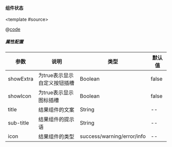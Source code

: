 #### 组件状态

<common-code-format>

  <template #source>
    <PC-ndResult-ndResult></PC-ndResult-ndResult>
  </template>

  @[code](../.vuepress/components/PC/ndResult/ndResult.vue)

</common-code-format>


##### 属性配置

| 参数                    | 说明                       | 类型        | 默认值                                        |
| -------------------     | ------------------------  | ----------- | --------------------------------------------- |
| showExtra   |   为true表示显示自定义按钮插槽          | Boolean       | false                    |
| showIcon   |   为true表示显示图标插槽        | Boolean       | false                    |
| title   |   结果组件的文案           | String       |          --           |
| sub-title   |   结果组件的提示语         | String       |          --           |
| icon   |   结果组件的类型         | success/warning/error/info      |          --           |